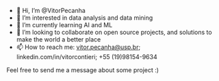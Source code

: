 - 👋 Hi, I’m @VitorPecanha
- 👀 I’m interested in data analysis and data mining
- 🌱 I’m currently learning AI and ML
- 💞️ I’m looking to collaborate on open source projects, and solutions to make the world a better place
- 📫 How to reach me: vitor.pecanha@usp.br; linkedin.com/in/vitorcontieri; +55 (19)98154-9634

Feel free to send me a message about some project :)
